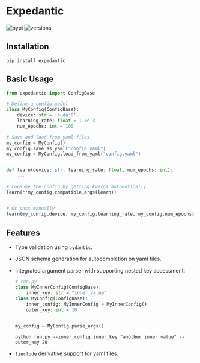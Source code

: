 # Expedantic

![pypi](imgs/pypi.svg)
![versions](imgs/python.svg)

## Installation

```
pip install expedantic
```

## Basic Usage
```python
from expedantic import ConfigBase

# Define a config model
class MyConfig(ConfigBase):
    device: str = 'cuda:0'
    learning_rate: float = 1.0e-3
    num_epochs: int = 100

# Save and load from yaml files
my_config = MyConfig()
my_config.save_as_yaml("config.yaml")
my_config = MyConfig.load_from_yaml("config.yaml")


def learn(device: str, learning_rate: float, num_epochs: int):
    ...

# Consume the config by getting kwargs automatically.
learn(**my_config.compatible_args(learn))


# Or pass manually
learn(my_config.device, my_config.learning_rate, my_config.num_epochs)
```


## Features

- Type validation using `pydantic`.

- JSON schema generation for autocompletion on yaml files.

- Integrated argument parser with supporting nested key accessment:
    ```python
    # run.py
    class MyInnerConfig(ConfigBase):
        inner_key: str = "inner_value"
    class MyConfig(ConfigBase):
        inner_config: MyInnerConfig = MyInnerConfig()
        outer_key: int = 10


    my_config = MyConfig.parse_args()
    ```
    ```shell
    python run.py --inner_config.inner_key "another inner value" --outer_key 20
    ```

- `!include` derivative support for yaml files.

